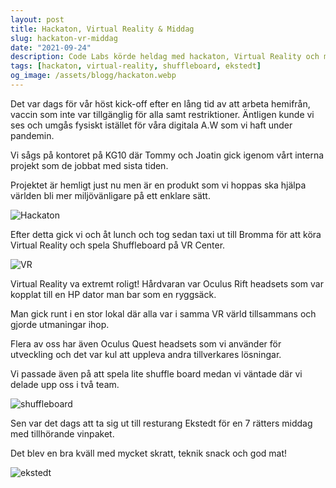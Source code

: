 ```yaml
---
layout: post
title: Hackaton, Virtual Reality & Middag
slug: hackaton-vr-middag
date: "2021-09-24"
description: Code Labs körde heldag med hackaton, Virtual Reality och middag på Ekstedt.
tags: [hackaton, virtual-reality, shuffleboard, ekstedt]
og_image: /assets/blogg/hackaton.webp
---
```


Det var dags för vår höst kick-off efter en lång tid av att arbeta hemifrån, vaccin som inte var tillgänglig för alla
samt restriktioner. Äntligen kunde vi ses och umgås fysiskt istället för våra digitala A.W som vi haft under pandemin.

Vi sågs på kontoret på KG10 där Tommy och Joatin gick igenom vårt interna projekt som de jobbat med sista tiden.

Projektet är hemligt just nu men är en produkt som vi hoppas ska hjälpa världen bli mer miljövänligare på ett enklare sätt.

![Hackaton](hackaton.webp)

Efter detta gick vi och åt lunch och tog sedan taxi ut till Bromma för att köra Virtual Reality och spela Shuffleboard på VR Center.

![VR](vr.jpeg)

Virtual Reality va extremt roligt! Hårdvaran var Oculus Rift headsets som var kopplat till en HP dator man bar som en ryggsäck.

Man gick runt i en stor lokal där alla var i samma VR värld tillsammans och gjorde utmaningar ihop.

Flera av oss har även Oculus Quest headsets som vi använder för utveckling och det var kul att uppleva
andra tillverkares lösningar.

Vi passade även på att spela lite shuffle board medan vi väntade där vi delade upp oss i två team.

![shuffleboard](shuffleboard.webp)

Sen var det dags att ta sig ut till resturang Ekstedt för en 7 rätters middag med tillhörande vinpaket.

Det blev en bra kväll med mycket skratt, teknik snack och god mat!

![ekstedt](ekstedt.webp)

